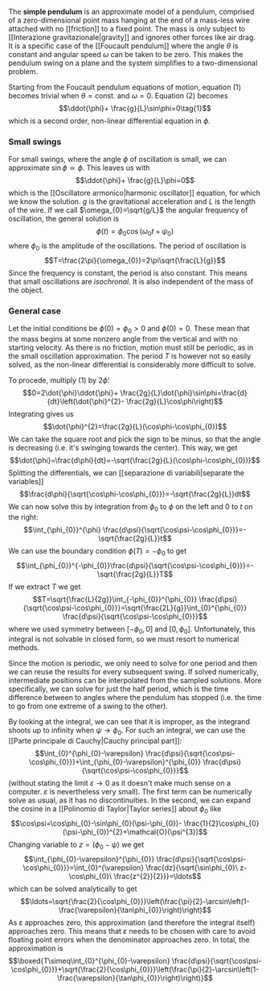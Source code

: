 The **simple pendulum** is an approximate model of a pendulum, comprised of a zero-dimensional point mass hanging at the end of a mass-less wire attached with no [[friction]] to a fixed point. The mass is only subject to [[Interazione gravitazionale|gravity]] and ignores other forces like air drag. It is a specific case of the [[Foucault pendulum]] where the angle $\theta$ is constant and angular speed $\omega$ can be taken to be zero. This makes the pendulum swing on a plane and the system simplifies to a two-dimensional problem.

Starting from the Foucault pendulum equations of motion, equation $(1)$ becomes trivial when $\theta=\text{const.}$ and $\omega=0$. Equation $(2)$ becomes
$$\ddot{\phi}+ \frac{g}{L}\sin\phi=0\tag{1}$$
which is a second order, non-linear differential equation in $\phi$.
### Small swings
For small swings, where the angle $\phi$ of oscillation is small, we can approximate $\sin\phi\simeq\phi$. This leaves us with
$$\ddot{\phi}+ \frac{g}{L}\phi=0$$
which is the [[Oscillatore armonico|harmonic oscillator]] equation, for which we know the solution. $g$ is the gravitational acceleration and $L$ is the length of the wire. If we call $\omega_{0}=\sqrt{g/L}$ the angular frequency of oscillation, the general solution is
$$\phi(t)=\phi_{0}\cos(\omega_{0}t+\psi_{0})$$
where $\phi_{0}$ is the amplitude of the oscillations. The period of oscillation is
$$T=\frac{2\pi}{\omega_{0}}=2\pi\sqrt{\frac{L}{g}}$$
Since the frequency is constant, the period is also constant. This means that small oscillations are *isochronal*. It is also independent of the mass of the object.
### General case
Let the initial conditions be $\phi(0)=\phi_{0}>0$ and $\dot{\phi}(0)=0$. These mean that the mass begins at some nonzero angle from the vertical and with no starting velocity. As there is no friction, motion must still be periodic, as in the small oscillation approximation. The period $T$ is however not so easily solved, as the non-linear differential is considerably more difficult to solve.

To procede, multiply $(1)$ by $2\dot{\phi}$:
$$0=2\dot{\phi}\ddot{\phi}+ \frac{2g}{L}\dot{\phi}\sin\phi=\frac{d}{dt}\left(\dot{\phi}^{2}- \frac{2g}{L}\cos\phi\right)$$
Integrating gives us
$$\dot{\phi}^{2}=\frac{2g}{L}(\cos\phi-\cos\phi_{0})$$
We can take the square root and pick the sign to be minus, so that the angle is decreasing (i.e. it's swinging towards the center). This way, we get
$$\dot{\phi}=\frac{d\phi}{dt}=-\sqrt{\frac{2g}{L}(\cos\phi-\cos\phi_{0})}$$
Splitting the differentials, we can [[separazione di variabili|separate the variables]]
$$\frac{d\phi}{\sqrt{\cos\phi-\cos\phi_{0}}}=-\sqrt{\frac{2g}{L}}dt$$
We can now solve this by integration from $\phi_{0}$ to $\phi$ on the left and $0$ to $t$ on the right:
$$\int_{\phi_{0}}^{\phi} \frac{d\psi}{\sqrt{\cos\psi-\cos\phi_{0}}}=-\sqrt{\frac{2g}{L}}t$$
We can use the boundary condition $\phi(T)=-\phi_{0}$ to get
$$\int_{\phi_{0}}^{-\phi_{0}}\frac{d\psi}{\sqrt{\cos\psi-\cos\phi_{0}}}=-\sqrt{\frac{2g}{L}}T$$
If we extract $T$ we get
$$T=\sqrt{\frac{L}{2g}}\int_{-\phi_{0}}^{\phi_{0}} \frac{d\psi}{\sqrt{\cos\psi-\cos\phi_{0}}}=\sqrt{\frac{2L}{g}}\int_{0}^{\phi_{0}} \frac{d\psi}{\sqrt{\cos\psi-\cos\phi_{0}}}$$
where we used symmetry between $[-\phi_0,0]$ and $[0,\phi_{0}]$. Unfortunately, this integral is not solvable in closed form, so we must resort to numerical methods.

Since the motion is periodic, we only need to solve for one period and then we can reuse the results for every subsequent swing. If solved numerically, intermediate positions can be interpolated from the sampled solutions. More specifically, we can solve for just the half period, which is the time difference between to angles where the pendulum has stopped (i.e. the time to go from one extreme of a swing to the other).

By looking at the integral, we can see that it is improper, as the integrand shoots up to infinity when $\psi \rightarrow \phi_{0}$. For such an integral, we can use the [[Parte principale di Cauchy|Cauchy principal part]]:
$$\int_{0}^{\phi_{0}-\varepsilon} \frac{d\psi}{\sqrt{\cos\psi-\cos\phi_{0}}}+\int_{\phi_{0}-\varepsilon}^{\phi_{0}} \frac{d\psi}{\sqrt{\cos\psi-\cos\phi_{0}}}$$
(without stating the limit $\varepsilon \rightarrow 0$ as it doesn't make much sense on a computer. $\varepsilon$ is nevertheless very small). The first term can be numerically solve as usual, as it has no discontinuities. In the second, we can expand the cosine in a [[Polinomio di Taylor|Taylor series]] about $\phi_{0}$ like
$$\cos\psi=\cos\phi_{0}-\sin\phi_{0}(\psi-\phi_{0})- \frac{1}{2}\cos\phi_{0}(\psi-\phi_{0})^{2}+\mathcal{O}(\psi^{3})$$
Changing variable to $z=(\phi_{0}-\psi)$ we get
$$\int_{\phi_{0}-\varepsilon}^{\phi_{0}} \frac{d\psi}{\sqrt{\cos\psi-\cos\phi_{0}}}=\int_{0}^{\varepsilon} \frac{dz}{\sqrt{\sin\phi_{0}\ z- \cos\phi_{0}\ \frac{z^{2}}{2}}}=\ldots$$
which can be solved analytically to get
$$\ldots=\sqrt{\frac{2}{\cos\phi_{0}}}\left(\frac{\pi}{2}-\arcsin\left(1- \frac{\varepsilon}{\tan\phi_{0}}\right)\right)$$
As $\varepsilon$ approaches zero, this approximation (and therefore the integral itself) approaches zero. This means that $\varepsilon$ needs to be chosen with care to avoid floating point errors when the denominator approaches zero. In total, the approximation is
$$\boxed{T\simeq\int_{0}^{\phi_{0}-\varepsilon} \frac{d\psi}{\sqrt{\cos\psi-\cos\phi_{0}}}+\sqrt{\frac{2}{\cos\phi_{0}}}\left(\frac{\pi}{2}-\arcsin\left(1- \frac{\varepsilon}{\tan\phi_{0}}\right)\right)}$$
